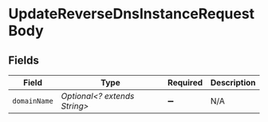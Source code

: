# UpdateReverseDnsInstanceRequestBody


## Fields

| Field                        | Type                         | Required                     | Description                  |
| ---------------------------- | ---------------------------- | ---------------------------- | ---------------------------- |
| `domainName`                 | *Optional<? extends String>* | :heavy_minus_sign:           | N/A                          |